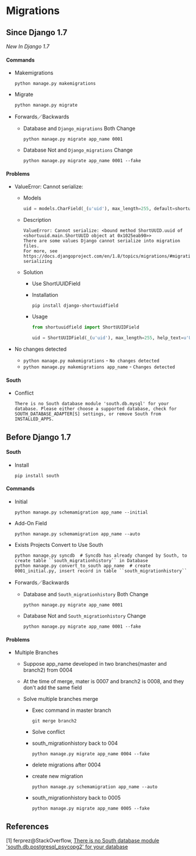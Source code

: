 # Migrations

## Since Django 1.7

_New In Django 1.7_

#### Commands

* Makemigrations

  ```shell
  python manage.py makemigrations
  ```

* Migrate

  ```shell
  python manage.py migrate
  ```
* Forwards／Backwards

  * Database and ``Django_migrations`` Both Change

    ```shell
    python manage.py migrate app_name 0001
    ```

  * Database Not and ``Django_migrations`` Change

    ```shell
    python manage.py migrate app_name 0001 --fake
    ```

#### Problems

* ValueError: Cannot serialize:
  * Models

    ```python
    uid = models.CharField(_(u'uid'), max_length=255, default=shortuuid.uuid, help_text=u'User UUID', db_index=True)
    ```

  * Description
    ```
    ValueError: Cannot serialize: <bound method ShortUUID.uuid of <shortuuid.main.ShortUUID object at 0x1025eab90>>
    There are some values Django cannot serialize into migration files.
    For more, see https://docs.djangoproject.com/en/1.8/topics/migrations/#migration-serializing
    ```

  * Solution
    * Use ShortUUIDField

    * Installation
      ```shell
      pip install django-shortuuidfield
      ```

    * ​Usage
      ```python
      from shortuuidfield import ShortUUIDField

      uid = ShortUUIDField(_(u'uid'), max_length=255, help_text=u'User UUID', db_index=True)
      ```

* No changes detected

  * ``python manage.py makemigrations`` - ``No changes detected``
  * ``python manage.py makemigrations app_name`` - ``Changes detected``

#### South

* Conflict

  ```
  There is no South database module 'south.db.mysql' for your database. Please either choose a supported database, check for SOUTH_DATABASE_ADAPTER[S] settings, or remove South from INSTALLED_APPS.
  ```

##  Before Django 1.7

#### South

* Install

  ```shell
  pip install south
  ```

#### Commands

* Initial

  ```shell
  python manage.py schemamigration app_name --initial
  ```

* Add-On Field

  ```shell
  python manage.py schemamigration app_name --auto
  ```

* Exists Projects Convert to Use South

  ```shell
  python manage.py syncdb  # Syncdb has already changed by South, to create table ``south_migrationhistory`` in Database
  python manage.py convert_to_south app_name  # create 0001_initial.py, insert record in table ``south_migrationhistory``
  ```

* Forwards／Backwards

  * Database and ``South_migrationhistory`` Both Change

    ```shell
    python manage.py migrate app_name 0001
    ```

  * Database Not and ``South_migrationhistory`` Change

    ```shell
    python manage.py migrate app_name 0001 --fake
    ```


#### Problems

* Multiple Branches

  * Suppose app_name developed in two branches(master and branch2) from 0004

  * At the time of merge, mater is 0007 and branch2 is 0008, and they don't add the same field

  * Solve multiple branches merge

    * Exec command in master branch

      ```shell
      git merge branch2
      ```

    * Solve conflict

    * south_migrationhistory back to 004

      ```shell
      python manage.py migrate app_name 0004 --fake
      ```

    * delete migrations after 0004

    * create new migration

      ```shell
      python manage.py schemamigration app_name --auto
      ```

    * south_migrationhistory back to 0005

      ```shell
      python manage.py migrate app_name 0005 --fake
      ```

## References

[1] ferprez@StackOverflow, [There is no South database module 'south.db.postgresql_psycopg2' for your database](http://stackoverflow.com/questions/29478400/there-is-no-south-database-module-south-db-postgresql-psycopg2-for-your-databa)